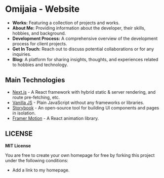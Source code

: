 # Omijaia - Website

- **Works:** Featuring a collection of projects and works.
- **About Me:** Providing information about the developer, their skills, hobbies, and background.
- **Development Process:** A comprehensive overview of the development process for client projects.
- **Get In Touch:** Reach out to discuss potential collaborations or for any inquiries.
- **Blog:** A platform for sharing insights, thoughts, and experiences related to hobbies and technology.

## Main Technologies

- [Next.js](https://nextjs.org/) - A React framework with hybrid static & server rendering, and route pre-fetching, etc.
- [Vanilla JS](https://developer.mozilla.org/en-US/docs/Web/JavaScript) - Plain JavaScript without any frameworks or libraries.
- [Storybook](https://storybook.js.org/) - An open-source tool for building UI components and pages in isolation.
- [Framer Motion](https://www.framer.com/motion/) - A React animation library.

## LICENSE
**MIT License**

You are free to create your own homepage for free by forking this project under the following conditions:

- Add a link to my homepage.
